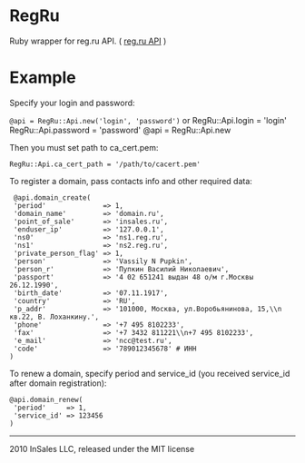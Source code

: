 RegRu
=====

Ruby wrapper for reg.ru API. ( [reg.ru API](http://www.reg.ru/reseller/API2-tech "reg.ru API")  )

Example
=======

Specify your login and password:

`@api = RegRu::Api.new('login', 'password')`
  or 
    RegRu::Api.login = 'login'
    RegRu::Api.password = 'password'
    @api = RegRu::Api.new

Then you must set path to ca_cert.pem:

`RegRu::Api.ca_cert_path = '/path/to/cacert.pem'`

To register a domain, pass contacts info and other required data:

     @api.domain_create(
     'period'              => 1,
     'domain_name'         => 'domain.ru',
     'point_of_sale'       => 'insales.ru',
     'enduser_ip'          => '127.0.0.1',
     'ns0'                 => 'ns1.reg.ru',
     'ns1'                 => 'ns2.reg.ru',
     'private_person_flag' => 1,
     'person'              => 'Vassily N Pupkin',
     'person_r'            => 'Пупкин Василий Николаевич',
     'passport'            => '4 02 651241 выдан 48 о/м г.Москвы 26.12.1990',
     'birth_date'          => '07.11.1917',
     'country'             => 'RU',
     'p_addr'              => '101000, Москва, ул.Воробьянинова, 15,\\n кв.22, В. Лоханкину.',
     'phone'               => '+7 495 8102233',
     'fax'                 => '+7 3432 811221\\n+7 495 8102233',
     'e_mail'              => 'ncc@test.ru',
     'code'                => '789012345678' # ИНН
    )


To renew a domain, specify period and service_id (you received service_id after domain registration):

    @api.domain_renew(
     'period'     => 1,
     'service_id' => 123456
    )

---

2010 InSales LLC, released under the MIT license
